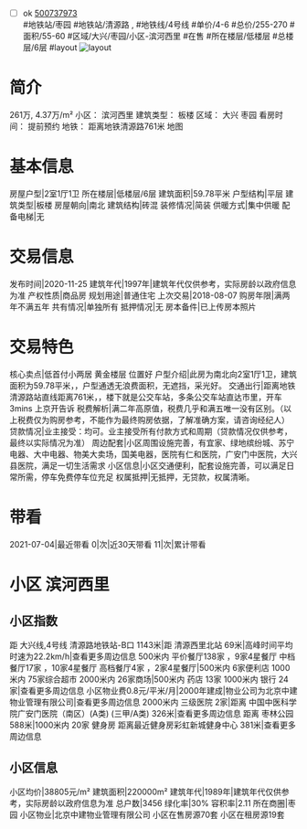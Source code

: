 - [ ] ok [500737973](https://bj.5i5j.com/ershoufang/500737973.html)  
 #地铁站/枣园 #地铁站/清源路 ,  #地铁线/4号线
#单价/4-6 #总价/255-270 #面积/55-60   #区域/大兴/枣园/小区-滨河西里 #在售 #所在楼层/低楼层 #总楼层/6层 #layout 
![layout](http://image2a.5i5j.com/scm/HOUSE_CUSTOMER/af5f53f290114b88a8004c20473669e0.jpg_P5.jpg) 
# 简介 
 261万,  4.37万/m² 
小区： 滨河西里
建筑类型： 板楼
区域： 大兴 枣园
看房时间： 提前预约
地铁： 距离地铁清源路761米 地图
# 基本信息 
 房屋户型|2室1厅1卫
所在楼层|低楼层/6层
建筑面积|59.78平米
户型结构|平层
建筑类型|板楼
房屋朝向|南北
建筑结构|砖混
装修情况|简装
供暖方式|集中供暖
配备电梯|无
# 交易信息 
 发布时间|2020-11-25
建筑年代|1997年|建筑年代仅供参考，实际房龄以政府信息为准
产权性质|商品房
规划用途|普通住宅
上次交易|2018-08-07
购房年限|满两年不满五年
共有情况|单独所有
抵押情况|无
房本备件|已上传房本照片
# 交易特色 
 核心卖点|低首付小两居 黄金楼层 位置好
户型介绍|此房为南北向2室1厅1卫，建筑面积为59.78平米，，户型通透无浪费面积，无遮挡，采光好。
交通出行|距离地铁清源路站直线距离761米，，楼下就是公交车站，多条公交车站直达市里，开车3mins 上京开告诉
税费解析|满二年高原值，税费几乎和满五唯一没有区别。（以上税费仅为购房参考，不能作为最终购房依据，了解准确方案，请咨询经纪人）
贷款情况|业主接受：均可。业主接受所有付款方式和周期（贷款情况仅供参考，最终以实际情况为准）
周边配套|小区周围设施完善，有宜家、绿地缤纷城、苏宁电器、大中电器、物美大卖场，国美电器，医院有仁和医院，广安门中医院，大兴县医院，满足一切生活需求
小区信息|小区交通便利，配套设施完善，可以满足日常所需，停车免费停车位充足
权属抵押|无抵押，无贷款，权属清晰。
# 带看 
 2021-07-04|最近带看	 0|次|近30天带看	 11|次|累计带看
# 小区 滨河西里
## 小区指数 
 距 大兴线,4号线 清源路地铁站-B口 1143米|距 清源西里北站 69米|高峰时间平均时速为22.2km/h|查看更多周边信息
500米内 平价餐厅138家 ，9家4星餐厅
中档餐厅17家 ，10家4星餐厅
高档餐厅4家 ，2家4星餐厅|500米内 6家便利店
1000米内 75家综合超市
2000米内 26家商场|500米内 药店 13家
1000米内 银行 24家|查看更多周边信息
小区物业费0.8元/平米/月|2000年建成|物业公司为北京中建物业管理有限公司|查看更多周边信息
2000米内 三级医院 2家|距离 中国中医科学院广安门医院（南区）(A类) (三甲/A类) 326米|查看更多周边信息
距离 枣林公园 588米|1000米内 20家 健身房
距离最近健身房彩虹新城健身中心 381米|查看更多周边信息
## 小区信息 
 小区均价|38805元/m²
建筑面积|220000m²
建筑年代|1989年|建筑年代仅供参考，实际房龄以政府信息为准
总户数|3456
绿化率|30%
容积率|2.11
所在商圈|枣园
小区物业|北京中建物业管理有限公司
小区在售房源70套
小区在租房源19套

